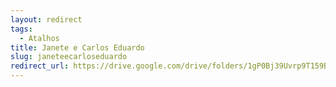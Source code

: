 ```yaml
---
layout: redirect
tags:
  - Atalhos
title: Janete e Carlos Eduardo
slug: janeteecarloseduardo
redirect_url: https://drive.google.com/drive/folders/1gP0Bj39Uvrp9T159BeoA_5Nscw-fJLc1?usp=drive_link
---
```


